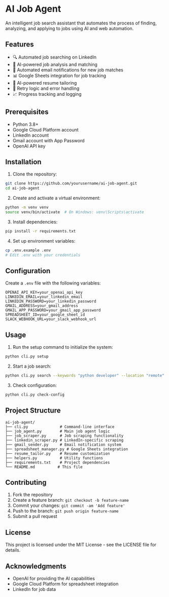 # AI Job Agent

An intelligent job search assistant that automates the process of finding, analyzing, and applying to jobs using AI and web automation.

## Features

- 🔍 Automated job searching on LinkedIn
- 🤖 AI-powered job analysis and matching
- 📧 Automated email notifications for new job matches
- 📊 Google Sheets integration for job tracking
- 📝 AI-powered resume tailoring
- 🔄 Retry logic and error handling
- 📈 Progress tracking and logging

## Prerequisites

- Python 3.8+
- Google Cloud Platform account
- LinkedIn account
- Gmail account with App Password
- OpenAI API key

## Installation

1. Clone the repository:
```bash
git clone https://github.com/yourusername/ai-job-agent.git
cd ai-job-agent
```

2. Create and activate a virtual environment:
```bash
python -m venv venv
source venv/bin/activate  # On Windows: venv\Scripts\activate
```

3. Install dependencies:
```bash
pip install -r requirements.txt
```

4. Set up environment variables:
```bash
cp .env.example .env
# Edit .env with your credentials
```

## Configuration

Create a `.env` file with the following variables:
```
OPENAI_API_KEY=your_openai_api_key
LINKEDIN_EMAIL=your_linkedin_email
LINKEDIN_PASSWORD=your_linkedin_password
GMAIL_ADDRESS=your_gmail_address
GMAIL_APP_PASSWORD=your_gmail_app_password
SPREADSHEET_ID=your_google_sheet_id
SLACK_WEBHOOK_URL=your_slack_webhook_url
```

## Usage

1. Run the setup command to initialize the system:
```bash
python cli.py setup
```

2. Start a job search:
```bash
python cli.py search --keywords "python developer" --location "remote"
```

3. Check configuration:
```bash
python cli.py check-config
```

## Project Structure

```
ai-job-agent/
├── cli.py              # Command-line interface
├── job_agent.py        # Main job agent logic
├── job_scraper.py      # Job scraping functionality
├── linkedin_scraper.py # LinkedIn-specific scraping
├── gmail_sender.py     # Email notification system
├── spreadsheet_manager.py # Google Sheets integration
├── resume_tailor.py    # Resume customization
├── helpers.py          # Utility functions
├── requirements.txt    # Project dependencies
└── README.md          # This file
```

## Contributing

1. Fork the repository
2. Create a feature branch: `git checkout -b feature-name`
3. Commit your changes: `git commit -am 'Add feature'`
4. Push to the branch: `git push origin feature-name`
5. Submit a pull request

## License

This project is licensed under the MIT License - see the LICENSE file for details.

## Acknowledgments

- OpenAI for providing the AI capabilities
- Google Cloud Platform for spreadsheet integration
- LinkedIn for job data 